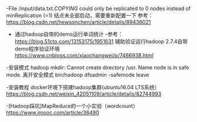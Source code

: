 -File /input/data.txt._COPYING_ could only be replicated to 0 nodes instead of minReplication (=1)
    结点未全部启动，需要重新配置一下
    参考： https://blog.csdn.net/hewsonchen/article/details/89436021

- 通过hadoop自带的demo运行单词统计
    -参考：https://blog.51cto.com/13153175/1951631
    辅助验证运行hadoop 2.7.4自带demo程序验证环境 https://www.cnblogs.com/xiaochangwei/p/7466938.html

-安装模式 hadoop mkdir: Cannot create directory /usr. Name node is in safe mode.
    离开安全模式 bin/hadoop  dfsadmin -safemode leave

 -安装教程  docker环境下搭建hadoop集群(ubuntu16.04 LTS系统） https://blog.csdn.net/weixin_42051109/article/details/82744993

 -[Hadoop踩坑]MapReduce的一个小实验（wordcount） https://www.imooc.com/article/36490